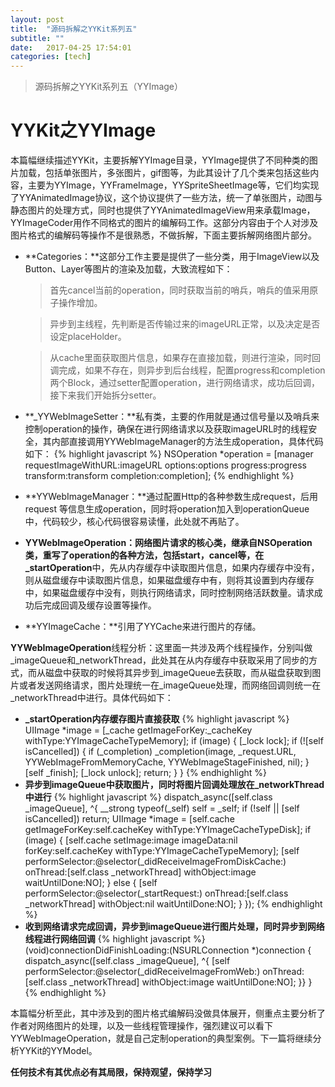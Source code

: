 ```yaml
---
layout: post
title:  "源码拆解之YYKit系列五"
subtitle: ""
date:   2017-04-25 17:54:01
categories: [tech]
---
```


> 源码拆解之YYKit系列五（YYImage）

# YYKit之YYImage

本篇幅继续描述YYKit，主要拆解YYImage目录，YYImage提供了不同种类的图片加载，包括单张图片，多张图片，gif图等，为此其设计了几个类来包括这些内容，主要为YYImage，YYFrameImage，YYSpriteSheetImage等，它们均实现了YYAnimatedImage协议，这个协议提供了一些方法，统一了单张图片，动图与静态图片的处理方式，同时也提供了YYAnimatedImageView用来承载Image，YYImageCoder用作不同格式的图片的编解码工作。这部分内容由于个人对涉及图片格式的编解码等操作不是很熟悉，不做拆解，下面主要拆解网络图片部分。

- **Categories：**这部分工作主要是提供了一些分类，用于ImageView以及Button、Layer等图片的渲染及加载，大致流程如下：

	> 首先cancel当前的operation，同时获取当前的哨兵，哨兵的值采用原子操作增加。
	
	> 异步到主线程，先判断是否传输过来的imageURL正常，以及决定是否设定placeHolder。
	
	>  从cache里面获取图片信息，如果存在直接加载，则进行渲染，同时回调完成，如果不存在，则异步到后台线程，配置progress和completion两个Block，通过setter配置operation，进行网络请求，成功后回调，接下来我们开始拆分setter。

- **_YYWebImageSetter：**私有类，主要的作用就是通过信号量以及哨兵来控制operation的操作，确保在进行网络请求以及获取imageURL时的线程安全，其内部直接调用YYWebImageManager的方法生成operation，具体代码如下：
 {% highlight javascript %}
 NSOperation *operation = [manager requestImageWithURL:imageURL options:options progress:progress transform:transform completion:completion];
{% endhighlight %}

- **YYWebImageManager：**通过配置Http的各种参数生成request，后用request   等信息生成operation，同时将operation加入到operationQueue中，代码较少，核心代码很容易读懂，此处就不再贴了。

- **YYWebImageOperation：**网络图片请求的核心类，继承自NSOperation类，重写了operation的各种方法，包括start，cancel等，在**_startOperation**中，先从内存缓存中读取图片信息，如果内存缓存中没有，则从磁盘缓存中读取图片信息，如果磁盘缓存中有，则将其设置到内存缓存中，如果磁盘缓存中没有，则执行网络请求，同时控制网络活跃数量。请求成功后完成回调及缓存设置等操作。

- **YYImageCache：**引用了YYCache来进行图片的存储。

**YYWebImageOperation**线程分析：这里面一共涉及两个线程操作，分别叫做_imageQueue和_networkThread，此处其在从内存缓存中获取采用了同步的方式，而从磁盘中获取的时候将其异步到_imageQueue去获取，而从磁盘获取到图片或者发送网络请求，图片处理统一在_imageQueue处理，而网络回调则统一在_networkThread中进行。具体代码如下：
* **_startOperation内存缓存图片直接获取**
 {% highlight javascript %}
UIImage *image = [_cache getImageForKey:_cacheKey withType:YYImageCacheTypeMemory];
  if (image) {
      [_lock lock];
      if (![self isCancelled]) {
          if (_completion) _completion(image, _request.URL, YYWebImageFromMemoryCache, YYWebImageStageFinished, nil);
      }
      [self _finish];
      [_lock unlock];
      return;
  }
}
{% endhighlight %}
* **异步到imageQueue中获取图片，同时将图片回调处理放在_networkThread中进行**
 {% highlight javascript %}
dispatch_async([self.class _imageQueue], ^{
     __strong typeof(_self) self = _self;
     if (!self || [self isCancelled]) return;
     UIImage *image = [self.cache getImageForKey:self.cacheKey withType:YYImageCacheTypeDisk];
     if (image) {
         [self.cache setImage:image imageData:nil forKey:self.cacheKey withType:YYImageCacheTypeMemory];
         [self performSelector:@selector(_didReceiveImageFromDiskCache:) onThread:[self.class _networkThread] withObject:image waitUntilDone:NO];
     } else {
         [self performSelector:@selector(_startRequest:) onThread:[self.class _networkThread] withObject:nil waitUntilDone:NO];
     }
 });
{% endhighlight %}
* **收到网络请求完成回调，异步到imageQueue进行图片处理，同时异步到网络线程进行网络回调**
 {% highlight javascript %}
(void)connectionDidFinishLoading:(NSURLConnection *)connection {
       dispatch_async([self.class _imageQueue], ^{
                      [self performSelector:@selector(_didReceiveImageFromWeb:) onThread:[self.class _networkThread] withObject:image waitUntilDone:NO];
       }}
}
{% endhighlight %}

本篇幅分析至此，其中涉及到的图片格式编解码没做具体展开，侧重点主要分析了作者对网络图片的处理，以及一些线程管理操作，强烈建议可以看下YYWebImageOperation，就是自己定制operation的典型案例。下一篇将继续分析YYKit的YYModel。

**任何技术有其优点必有其局限，保持观望，保持学习**

